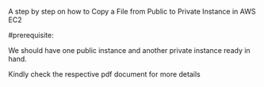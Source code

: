 A step by step on how to Copy a File from Public to Private Instance in AWS EC2

#prerequisite:

We should have one public instance and another private instance ready in hand.

Kindly check the respective pdf document for more details
